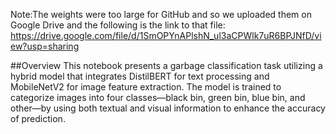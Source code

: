 Note:The weights were too large for GitHub and so we uploaded them on Google Drive and the following is the link to that file:
https://drive.google.com/file/d/1SmOPYnAPlshN_ul3aCPWlk7uR6BPJNfD/view?usp=sharing

##Overview
This notebook presents a garbage classification task utilizing a hybrid model that integrates DistilBERT for text processing and MobileNetV2 for image feature extraction. The model is trained to categorize images into four classes—black bin, green bin, blue bin, and other—by using both textual and visual information to enhance the accuracy of prediction.


